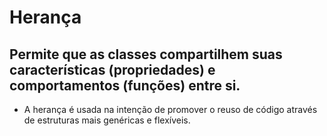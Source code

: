 # Herança
## Permite que as classes compartilhem suas características (propriedades) e comportamentos (funções) entre si.
- A herança é usada na intenção de promover o reuso de código através de estruturas mais genéricas e flexíveis.